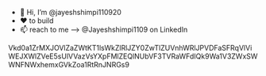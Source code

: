 - 👋 Hi, I’m @jayeshshimpi110920
- ❤️ to build
- 📫 reach to me --> @Jayeshshimpi1109 on LinkedIn

<!---
jayeshshimpi110920/jayeshshimpi110920 is a ✨ special ✨ repository because its `README.md` (this file) appears on your GitHub profile.
You can click the Preview link to take a look at your changes.
--->


Vkd0a1ZrMXJOVlZaZWtKT1lsWkZlRlJZY0ZwTlZUVnhWRlJPVDFaSFRqVlViWEJXWlZVeE5sUlVVazVsYXpFMlZEQlNUbVF3TVRaWFdIQk9Wa1V3ZWxSWWNFNWxhemxGVkZoa1RtRnJNRGs9
